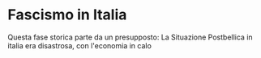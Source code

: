 # Fascismo in Italia
Questa fase storica parte da un presupposto:
La Situazione Postbellica in italia era disastrosa, con l'economia in calo 
<!--stackedit_data:
eyJoaXN0b3J5IjpbLTUwNjMzODg3OCwtMTQ0MTExMjE4LDg0ND
A1NTk4OCwxNjY5Mzk0NDI5XX0=
-->